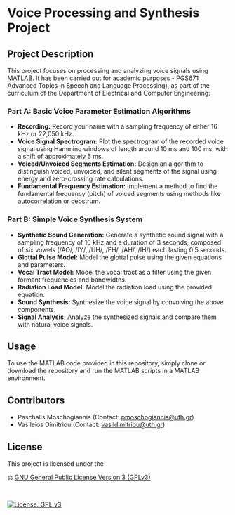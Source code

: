 # Voice Processing and Synthesis Project

## Project Description

This project focuses on processing and analyzing voice signals using MATLAB. It has been carried out for academic purposes - PGS671 Advanced Topics in Speech and Language Processing), as part of the curriculum of the Department of Electrical and Computer Engineering: 

### Part A: Basic Voice Parameter Estimation Algorithms

- **Recording:** Record your name with a sampling frequency of either 16 kHz or 22,050 kHz.
- **Voice Signal Spectrogram:** Plot the spectrogram of the recorded voice signal using Hamming windows of length around 10 ms and 100 ms, with a shift of approximately 5 ms.
- **Voiced/Unvoiced Segments Estimation:** Design an algorithm to distinguish voiced, unvoiced, and silent segments of the signal using energy and zero-crossing rate calculations.
- **Fundamental Frequency Estimation:** Implement a method to find the fundamental frequency (pitch) of voiced segments using methods like autocorrelation or cepstrum.

### Part B: Simple Voice Synthesis System

- **Synthetic Sound Generation:** Generate a synthetic sound signal with a sampling frequency of 10 kHz and a duration of 3 seconds, composed of six vowels (/AO/, /IY/, /UH/, /EH/, /AH/, /IH/) each lasting 0.5 seconds.
- **Glottal Pulse Model:** Model the glottal pulse using the given equations and parameters.
- **Vocal Tract Model:** Model the vocal tract as a filter using the given formant frequencies and bandwidths.
- **Radiation Load Model:** Model the radiation load using the provided equation.
- **Sound Synthesis:** Synthesize the voice signal by convolving the above components.
- **Signal Analysis:** Analyze the synthesized signals and compare them with natural voice signals.


## Usage

To use the MATLAB code provided in this repository, simply clone or download the repository and run the MATLAB scripts in a MATLAB environment.


## Contributors

- Paschalis Moschogiannis (Contact: [pmoschogiannis@uth.gr](mailto:pmoschogiannis@uth.gr))
- Vasileios Dimitriou (Contact: [vasildimitriou@uth.gr](mailto:vasildimitriou@uth.gr))

## License

This project is licensed under the

⚖ [GNU General Public License Version 3 (GPLv3)](LICENSE)

</br>

[![License: GPL v3](https://img.shields.io/badge/License-GPLv3-purple.svg)](https://www.gnu.org/licenses/gpl-3.0)
